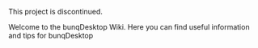 This project is discontinued.


Welcome to the bunqDesktop Wiki. Here you can find useful information and tips for bunqDesktop
